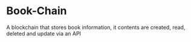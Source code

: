 # Book-Chain
A blockchain that stores book information, it contents are created, read, deleted and update via an API 
